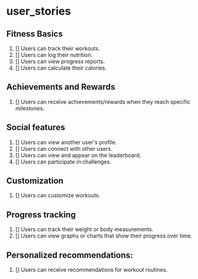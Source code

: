 # user_stories

## Fitness Basics
1. [] Users can track their workouts.  
2. [] Users can log their nutrition.  
3. [] Users can view progress reports.  
4. [] Users can calculate their calories.  

## Achievements and Rewards
1. [] Users can receive achievements/rewards when they reach specific milestones.  

## Social features
1. [] Users can view another user's profile.
2. [] Users can connect with other users.  
3. [] Users can view and appear on the leaderboard.  
4. [] Users can participate in challenges.

## Customization
1. [] Users can customize workouts.

## Progress tracking
1. [] Users can track their weight or body measurements.
2. [] Users can view graphs or charts that show their progress over time.  

## Personalized recommendations: 
1. [] Users can receive recommendations for workout routines.



